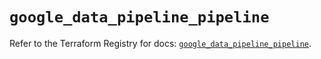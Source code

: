 # `google_data_pipeline_pipeline`

Refer to the Terraform Registry for docs: [`google_data_pipeline_pipeline`](https://registry.terraform.io/providers/hashicorp/google/6.42.0/docs/resources/data_pipeline_pipeline).
